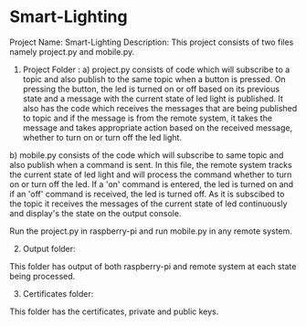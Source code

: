 # Smart-Lighting

Project Name: Smart-Lighting
Description:
This project consists of two files namely project.py and mobile.py.

1. Project Folder :
a) project.py consists of code which will subscribe to a topic and also publish to the same topic when a button is pressed. On pressing the button, the led is turned on or off based on its previous state and a message with the current state of led light is published. It also has the code which receives the messages that are being published to topic and if the message is from the remote system, it takes the message and takes appropriate action based on the received message, whether to turn on or turn off the led light.

b) mobile.py consists of the code which will subscribe to same topic and also publish when a command is sent. In this file, the remote system tracks the current state of led light and will process the command whether to turn on or turn off the led. If a 'on' command is entered, the led is turned on and if an 'off' command is received, the led is turned off. As it is subscibed to the topic it receives the messages of the current state of led continuously and display's the state on the output console.

Run the project.py in raspberry-pi and run mobile.py in any remote system.

2. Output folder: 

This folder has output of both raspberry-pi and remote system at each state being processed.

3. Certificates folder: 

This folder has the certificates, private and public keys.
